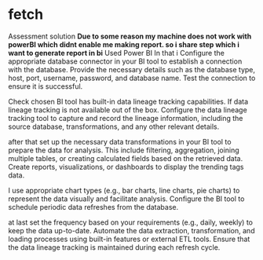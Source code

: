 # fetch
Assessment solution 
**Due to some reason my machine does not work with powerBI which didnt enable me making report. so i share step which i want to generate report in bi**
Used Power BI 
In that i Configure the appropriate database connector in your BI tool to establish a connection with the database.
Provide the necessary details such as the database type, host, port, username, password, and database name.
Test the connection to ensure it is successful.

Check chosen BI tool has built-in data lineage tracking capabilities.
If data lineage tracking is not available out of the box. Configure the data lineage tracking tool to capture and record the lineage information, including the source database, transformations, and any other relevant details.

after that set up the necessary data transformations in your BI tool to prepare the data for analysis.
This include filtering, aggregation, joining multiple tables, or creating calculated fields based on the retrieved data.
Create reports, visualizations, or dashboards to display the trending tags data.

I use appropriate chart types (e.g., bar charts, line charts, pie charts) to represent the data visually and facilitate analysis.
Configure the BI tool to schedule periodic data refreshes from the database.

at last set the frequency based on your requirements (e.g., daily, weekly) to keep the data up-to-date.
Automate the data extraction, transformation, and loading processes using built-in features or external ETL tools.
Ensure that the data lineage tracking is maintained during each refresh cycle.
